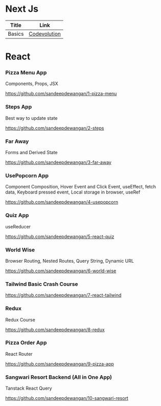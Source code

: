 # Next Js

| Title    | Link |
| -------- | ------- |
| Basics  | [Codevolution](https://github.com/sandeepdewangan/react/blob/main/nextjs_basics.md)    |


# React
### Pizza Menu App
Components, Props, JSX

https://github.com/sandeepdewangan/1-pizza-menu

### Steps App
Best way to update state

https://github.com/sandeepdewangan/2-steps

### Far Away
Forms and Derived State

https://github.com/sandeepdewangan/3-far-away

### UsePopcorn App
Component Composition, Hover Event and Click Event, useEffect, fetch data, Keyboard pressed event, Local storage in browser, useRef

https://github.com/sandeepdewangan/4-usepopcorn

### Quiz App
useReducer

https://github.com/sandeepdewangan/5-react-quiz

### World Wise
Browser Routing, Nested Routes, Query String, Dynamic URL

https://github.com/sandeepdewangan/6-world-wise

### Tailwind Basic Crash Course 

https://github.com/sandeepdewangan/7-react-tailwind


### Redux
Redux Course

https://github.com/sandeepdewangan/8-redux

### Pizza Order App
React Router 

https://github.com/sandeepdewangan/9-pizza-app

### Sangwari Resort Backend (All in One App)
Tanstack React Query

https://github.com/sandeepdewangan/10-sangwari-resort

